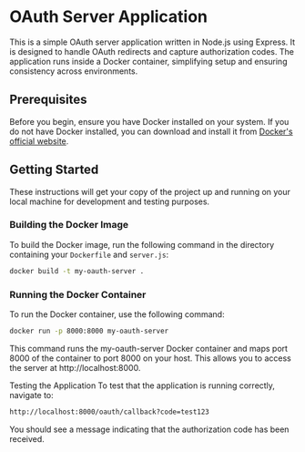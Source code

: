 # OAuth Server Application

This is a simple OAuth server application written in Node.js using Express. It is designed to handle OAuth redirects and capture authorization codes. The application runs inside a Docker container, simplifying setup and ensuring consistency across environments.

## Prerequisites

Before you begin, ensure you have Docker installed on your system. If you do not have Docker installed, you can download and install it from [Docker's official website](https://www.docker.com/products/docker-desktop).

## Getting Started

These instructions will get your copy of the project up and running on your local machine for development and testing purposes.

### Building the Docker Image

To build the Docker image, run the following command in the directory containing your `Dockerfile` and `server.js`:

```bash
docker build -t my-oauth-server .
```
### Running the Docker Container
To run the Docker container, use the following command:

```bash
docker run -p 8000:8000 my-oauth-server
```
This command runs the my-oauth-server Docker container and maps port 8000 of the container to port 8000 on your host. This allows you to access the server at http://localhost:8000.

Testing the Application
To test that the application is running correctly, navigate to:


```bash
http://localhost:8000/oauth/callback?code=test123
```
You should see a message indicating that the authorization code has been received.
